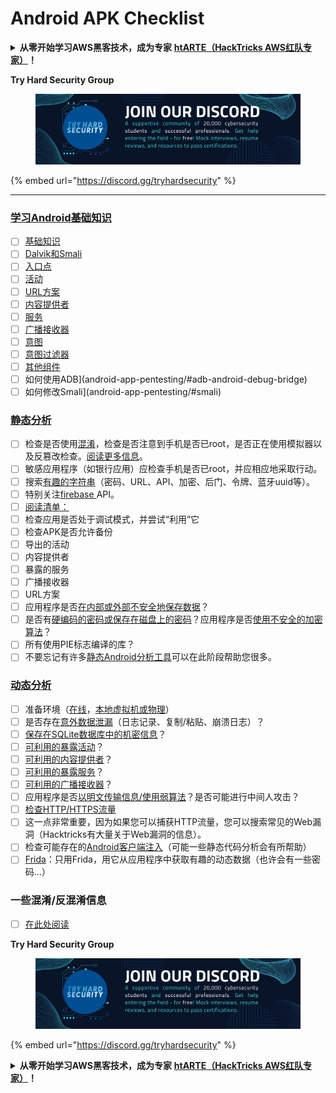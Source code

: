 # Android APK Checklist

<details>

<summary><strong>从零开始学习AWS黑客技术，成为专家</strong> <a href="https://training.hacktricks.xyz/courses/arte"><strong>htARTE（HackTricks AWS红队专家）</strong></a><strong>！</strong></summary>

* 您在**网络安全公司**工作吗？ 想要在HackTricks中看到您的**公司广告**吗？ 或者想要访问**PEASS的最新版本或下载HackTricks的PDF**吗？ 请查看[**订阅计划**](https://github.com/sponsors/carlospolop)！
* 发现我们的独家[NFT收藏品**PEASS Family**](https://opensea.io/collection/the-peass-family)
* 获取[**官方PEASS和HackTricks周边产品**](https://peass.creator-spring.com)
* **加入** [**💬**](https://emojipedia.org/speech-balloon/) [**Discord群**](https://discord.gg/hRep4RUj7f) 或 [**电报群**](https://t.me/peass) 或在**Twitter**上关注我 🐦[**@carlospolopm**](https://twitter.com/hacktricks_live)**。**
* 通过向[hacktricks repo](https://github.com/carlospolop/hacktricks)和[hacktricks-cloud repo](https://github.com/carlospolop/hacktricks-cloud)提交PR来分享您的黑客技巧。

</details>

**Try Hard Security Group**

<figure><img src="/.gitbook/assets/telegram-cloud-document-1-5159108904864449420.jpg" alt=""><figcaption></figcaption></figure>

{% embed url="https://discord.gg/tryhardsecurity" %}

***

### [学习Android基础知识](android-app-pentesting/#2-android-application-fundamentals)

* [ ] [基础知识](android-app-pentesting/#fundamentals-review)
* [ ] [Dalvik和Smali](android-app-pentesting/#dalvik--smali)
* [ ] [入口点](android-app-pentesting/#application-entry-points)
* [ ] [活动](android-app-pentesting/#launcher-activity)
* [ ] [URL方案](android-app-pentesting/#url-schemes)
* [ ] [内容提供者](android-app-pentesting/#services)
* [ ] [服务](android-app-pentesting/#services-1)
* [ ] [广播接收器](android-app-pentesting/#broadcast-receivers)
* [ ] [意图](android-app-pentesting/#intents)
* [ ] [意图过滤器](android-app-pentesting/#intent-filter)
* [ ] [其他组件](android-app-pentesting/#other-app-components)
* [ ] 如何使用ADB](android-app-pentesting/#adb-android-debug-bridge)
* [ ] 如何修改Smali](android-app-pentesting/#smali)

### [静态分析](android-app-pentesting/#static-analysis)

* [ ] 检查是否使用[混淆](android-checklist.md#some-obfuscation-deobfuscation-information)，检查是否注意到手机是否已root，是否正在使用模拟器以及反篡改检查。[阅读更多信息](android-app-pentesting/#other-checks)。
* [ ] 敏感应用程序（如银行应用）应检查手机是否已root，并应相应地采取行动。
* [ ] 搜索[有趣的字符串](android-app-pentesting/#looking-for-interesting-info)（密码、URL、API、加密、后门、令牌、蓝牙uuid等）。
* [ ] 特别关注[firebase ](android-app-pentesting/#firebase)API。
* [ ] [阅读清单：](android-app-pentesting/#basic-understanding-of-the-application-manifest-xml)
* [ ] 检查应用是否处于调试模式，并尝试“利用”它
* [ ] 检查APK是否允许备份
* [ ] 导出的活动
* [ ] 内容提供者
* [ ] 暴露的服务
* [ ] 广播接收器
* [ ] URL方案
* [ ] 应用程序是否[在内部或外部不安全地保存数据](android-app-pentesting/#insecure-data-storage)？
* [ ] 是否有[硬编码的密码或保存在磁盘上的密码](android-app-pentesting/#poorkeymanagementprocesses)？应用程序是否[使用不安全的加密算法](android-app-pentesting/#useofinsecureandordeprecatedalgorithms)？
* [ ] 所有使用PIE标志编译的库？
* [ ] 不要忘记有许多[静态Android分析工具](android-app-pentesting/#automatic-analysis)可以在此阶段帮助您很多。

### [动态分析](android-app-pentesting/#dynamic-analysis)

* [ ] 准备环境（[在线](android-app-pentesting/#online-dynamic-analysis)，[本地虚拟机或物理](android-app-pentesting/#local-dynamic-analysis)）
* [ ] 是否存在[意外数据泄漏](android-app-pentesting/#unintended-data-leakage)（日志记录、复制/粘贴、崩溃日志）？
* [ ] [保存在SQLite数据库中的机密信息](android-app-pentesting/#sqlite-dbs)？
* [ ] [可利用的暴露活动](android-app-pentesting/#exploiting-exported-activities-authorisation-bypass)？
* [ ] [可利用的内容提供者](android-app-pentesting/#exploiting-content-providers-accessing-and-manipulating-sensitive-information)？
* [ ] [可利用的暴露服务](android-app-pentesting/#exploiting-services)？
* [ ] [可利用的广播接收器](android-app-pentesting/#exploiting-broadcast-receivers)？
* [ ] 应用程序是否[以明文传输信息/使用弱算法](android-app-pentesting/#insufficient-transport-layer-protection)？是否可能进行中间人攻击？
* [ ] [检查HTTP/HTTPS流量](android-app-pentesting/#inspecting-http-traffic)
* [ ] 这一点非常重要，因为如果您可以捕获HTTP流量，您可以搜索常见的Web漏洞（Hacktricks有大量关于Web漏洞的信息）。
* [ ] 检查可能存在的[Android客户端注入](android-app-pentesting/#android-client-side-injections-and-others)（可能一些静态代码分析会有所帮助）
* [ ] [Frida](android-app-pentesting/#frida)：只用Frida，用它从应用程序中获取有趣的动态数据（也许会有一些密码...）

### 一些混淆/反混淆信息

* [ ] [在此处阅读](android-app-pentesting/#obfuscating-deobfuscating-code)


**Try Hard Security Group**

<figure><img src="/.gitbook/assets/telegram-cloud-document-1-5159108904864449420.jpg" alt=""><figcaption></figcaption></figure>

{% embed url="https://discord.gg/tryhardsecurity" %}

<details>

<summary><strong>从零开始学习AWS黑客技术，成为专家</strong> <a href="https://training.hacktricks.xyz/courses/arte"><strong>htARTE（HackTricks AWS红队专家）</strong></a><strong>！</strong></summary>

* 您在**网络安全公司**工作吗？ 想要在HackTricks中看到您的**公司广告**吗？ 或者想要访问**PEASS的最新版本或下载HackTricks的PDF**吗？ 请查看[**订阅计划**](https://github.com/sponsors/carlospolop)！
* 发现我们的独家[NFT收藏品**PEASS Family**](https://opensea.io/collection/the-peass-family)
* 获取[**官方PEASS和HackTricks周边产品**](https://peass.creator-spring.com)
* **加入** [**💬**](https://emojipedia.org/speech-balloon/) [**Discord群**](https://discord.gg/hRep4RUj7f) 或 [**电报群**](https://t.me/peass) 或在**Twitter**上关注我 🐦[**@carlospolopm**](https://twitter.com/hacktricks_live)**。**
* 通过向[hacktricks repo](https://github.com/carlospolop/hacktricks)和[hacktricks-cloud repo](https://github.com/carlospolop/hacktricks-cloud)提交PR来分享您的黑客技巧。

</details>
